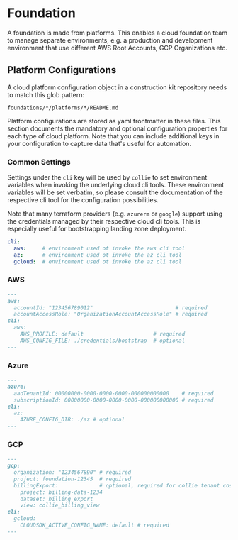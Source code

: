# Foundation

A foundation is made from platforms. This enables a cloud foundation team to manage separate environments, e.g. a
production and development environment that use different AWS Root Accounts, GCP Organizations etc.

## Platform Configurations

A cloud platform configuration object in a construction kit repository needs to match this glob pattern:

```text
foundations/*/platforms/*/README.md
```

Platform configurations are stored as yaml frontmatter in these files. This section documents the mandatory and optional
configuration properties for each type of cloud platform. Note that you can include additional keys in your
configuration to capture data that's useful for automation.

### Common Settings

Settings under the `cli` key will be used by `collie` to set environment variables when invoking the underlying
cloud cli tools. These environment variables will be set verbatim, so please consult the documentation of the respective
cli tool for the configuration possibilities.

Note that many terraform providers (e.g. `azurerm` or `google`) support using the credentials managed by their respective
cloud cli tools. This is especially useful for bootstrapping landing zone deployment.

```yaml
cli:
  aws:     # environment used ot invoke the aws cli tool
  az:      # environment used ot invoke the az cli tool
  gcloud:  # environment used ot invoke the az cli tool
```

### AWS

```markdown
---
aws:
  accountId: "123456789012"                          # required                     
  accountAccessRole: "OrganizationAccountAccessRole" # required                     
cli:
  aws:
    AWS_PROFILE: default                      # required
    AWS_CONFIG_FILE: ./credentials/bootstrap  # optional 
---
```

### Azure

```markdown
---
azure:
  aadTenantId: 00000000-0000-0000-0000-000000000000    # required
  subscriptionId: 00000000-0000-0000-0000-000000000000 # required
cli:
  az:
    AZURE_CONFIG_DIR: ./az # optional
---
```

### GCP

```markdown
---
gcp:
  organization: "1234567890" # required
  project: foundation-12345  # required
  billingExport:             # optional, required for collie tenant cost functionalits
    project: billing-data-1234
    dataset: billing_export
    view: collie_billing_view
cli:
  gcloud:
    CLOUDSDK_ACTIVE_CONFIG_NAME: default # required
---
```
